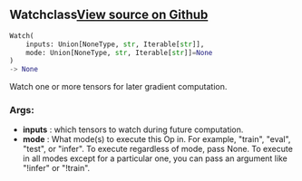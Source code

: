 ## Watch<span class="tag">class</span><a class="sourcelink" href=https://github.com/fastestimator/fastestimator/blob/r1.0/fastestimator/op/tensorop/gradient/watch.py/#L26-L42>View source on Github</a>
```python
Watch(
	inputs: Union[NoneType, str, Iterable[str]],
	mode: Union[NoneType, str, Iterable[str]]=None
)
-> None
```
Watch one or more tensors for later gradient computation.


<h3>Args:</h3>

* **inputs** :  which tensors to watch during future computation.
* **mode** :  What mode(s) to execute this Op in. For example, "train", "eval", "test", or "infer". To execute        regardless of mode, pass None. To execute in all modes except for a particular one, you can pass an argument        like "!infer" or "!train".



